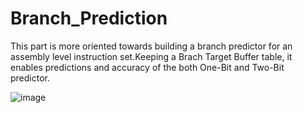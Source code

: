 # Branch_Prediction
This part is more oriented towards building a branch predictor for an assembly level instruction set.Keeping a Brach Target Buffer table, it enables predictions and accuracy of the both One-Bit and Two-Bit predictor. 

![image](https://github.com/ShardulKiranDeo/Branch_Prediction/assets/120372287/e2f39823-3346-4691-9009-98c42c1609a4)
